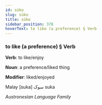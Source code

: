 ```yaml
---
id: süko
slug: süko
title: süko
sidebar_position: 378
hoverText: to like (a preference) § Verb
---
```


### to like (a preference) § Verb

**Verb**: to like/enjoy

**Noun**: a preference/liked thing

**Modifier**: liked/enjoyed

Malay ⁧ suka سوک  [suka]

*Austronesian Language Family*